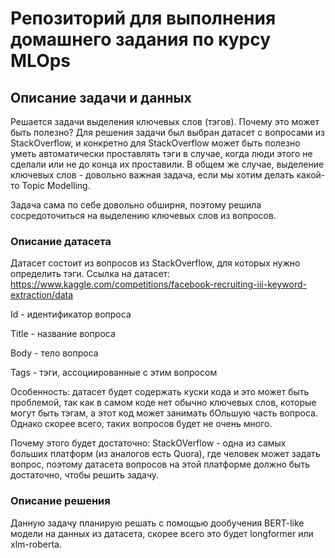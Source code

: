 # Репозиторий для выполнения домашнего задания по курсу MLOps

## Описание задачи и данных

Решается задачи выделения ключевых слов (тэгов). Почему это может быть полезно? Для решения задачи был выбран датасет с вопросами из StackOverflow, и конкретно для StackOverflow может быть полезно уметь автоматически проставлять тэги в случае, когда люди этого не сделали или не до конца их проставили. В общем же случае, выделение ключевых слов - довольно важная задача, если мы хотим делать какой-то Topic Modelling.

Задача сама по себе довольно обширня, поэтому решила сосредоточиться на выделению ключевых слов из вопросов.


### Описаниe датасета

Датасет состоит из вопросов из StackOverflow, для которых нужно определить тэги. Ссылка на датасет: https://www.kaggle.com/competitions/facebook-recruiting-iii-keyword-extraction/data

Id - идентификатор вопроса

Title - название вопроса

Body - тело вопроса

Tags - тэги, ассоциированные с этим вопросом

Особенность: датасет будет содержать куски кода и это может быть проблемой, так как в самом коде нет обычно ключевых слов, которые могут быть тэгам, а этот код может занимать бОльшую часть вопроса.
Однако скорее всего, таких вопросов будет не очень много. 

Почему этого будет достаточно: StackOVerflow - одна из самых больших платформ (из аналогов есть Quora), где человек может задать вопрос, поэтому датасета вопросов на этой платформе должно быть достаточно, чтобы решить задачу.

### Описание решения

Данную задачу планирую решать с помощью дообучения BERT-like модели на данных из датасета, скорее всего это будет longformer или xlm-roberta.

